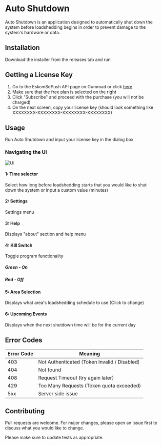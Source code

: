 # Auto Shutdown

Auto Shutdown is an application designed to automatically shut down the system before loadshedding begins in order to prevent damage to the system's hardware or data.

## Installation

Download the installer from the releases tab and run

## Getting a License Key
1. Go to the EskomSePush API page on Gumroad or click [here](https://eskomsepush.gumroad.com/l/api)
2. Make sure that the free plan is selected on the right
3. Click "Subscribe" and proceed with the purchase (you will not be charged)
4. On the next screen, copy your license key (should look something like XXXXXXXX-XXXXXXXX-XXXXXXXX-XXXXXXXX)

## Usage

Run Auto Shutdown and input your license key in the dialog box

### Navigating the UI
![UI](https://i.imgur.com/IAEXKbd.png)

#### 1: Time selector
Select how long before loadshedding starts that you would like to shut down the system or input a custom value (minutes)

#### 2: Settings
Settings menu

#### 3: Help
Displays "about" section and help menu

#### 4: Kill Switch
Toggle program functionality

##### Green - On

##### Red - Off

#### 5: Area Selection
Displays what area's loadshedding schedule to use (Click to change)

#### 6: Upcoming Events
Displays when the next shutdown time will be for the current day

## Error Codes

| Error Code  | Meaning |
| ------------- | ------------- |
| 403  | Not Authenticated (Token Invalid / Disabled) |
| 404  | Not found  |
| 408  | Request Timeout (try again later) |
| 429  | Too Many Requests (Token quota exceeded) |
| 5xx | Server side issue |


## Contributing

Pull requests are welcome. For major changes, please open an issue first
to discuss what you would like to change.

Please make sure to update tests as appropriate.
